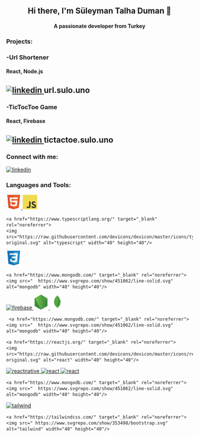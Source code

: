 <h2 align="center">Hi there, I'm Süleyman Talha Duman 👋</h2>
<h4 align="center">A passionate developer from Turkey</h4>

<h3 align="left">Projects:</h3>

<p align="left">
   <h3 align="left">-Url Shortener</h3>
  <h4 align="left">React, Node.js</h4>
  <h2  align="left">
  <a href="https://url.sulo.uno/" target="_blank" rel="noreferrer"> 
    <img src="https://starkbilisim.com/wp-content/uploads/2023/12/favicon.png" alt="linkedin" width="30" height="30"/> 
  </a>url.sulo.uno
  </h2>
  
 <h3 align="left">-TicTocToe Game</h3>
 <h4 align="left">React, Firebase</h4>
  <h2  align="left">
  <a href="https://tictactoe.sulo.uno/" target="_blank" rel="noreferrer"> 
    <img src="https://starkbilisim.com/wp-content/uploads/2023/12/favicon.png" alt="linkedin" width="30" height="30"/> 
  </a>tictactoe.sulo.uno
  </h2>
 
</p>

<h3 align="left">Connect with me:</h3>
<p align="left">
  <!-- Sosyal medya bağlantılarını buraya ekleyin -->
  <a href="[https://www.linkedin.com/in/suleymantalhaduman](https://www.linkedin.com/in/system-conf/)" target="_blank" rel="noreferrer"> 
    <img src="https://www.svgrepo.com/show/299433/linkedin.svg" alt="linkedin" width="40" height="40"/> 
  </a> 
</p>

<h3 align="left">Languages and Tools:</h3>
<p align="left"> 
  <!-- İkonları düzenlerken dosya yolunu güncelledim ve bazı ikonları yeni sürümleriyle değiştirdim -->
    <a href="https://www.w3.org/html/" target="_blank" rel="noreferrer"> 
    <img src="https://raw.githubusercontent.com/devicons/devicon/master/icons/html5/html5-original.svg" alt="html5" width="40" height="40"/> 
  </a> 
  
   <a href="https://developer.mozilla.org/en-US/docs/Web/JavaScript" target="_blank" rel="noreferrer"> 
    <img src="https://raw.githubusercontent.com/devicons/devicon/master/icons/javascript/javascript-original.svg" alt="javascript" width="40" height="40"/> 
  </a>  
  
    <a href="https://www.typescriptlang.org/" target="_blank" rel="noreferrer"> 
    <img src="https://raw.githubusercontent.com/devicons/devicon/master/icons/typescript/typescript-original.svg" alt="typescript" width="40" height="40"/> 
  </a> 
  
   <a href="https://www.w3schools.com/css/" target="_blank" rel="noreferrer"> 
    <img src="https://raw.githubusercontent.com/devicons/devicon/master/icons/css3/css3-original.svg" alt="css3" width="40" height="40"/> 
  </a> 
  
  
    <a href="https://www.mongodb.com/" target="_blank" rel="noreferrer"> 
    <img src="  https://www.svgrepo.com/show/451062/line-solid.svg" alt="mongodb" width="40" height="40"/> 
  </a> 


 
  <a href="https://firebase.google.com/" target="_blank" rel="noreferrer"> 
    <img src="https://www.vectorlogo.zone/logos/firebase/firebase-icon.svg" alt="firebase" width="40" height="40"/> 
  </a> 
  
   <a href="https://nodejs.org" target="_blank" rel="noreferrer"> 
    <img src="https://raw.githubusercontent.com/devicons/devicon/master/icons/nodejs/nodejs-original.svg" alt="nodejs" width="40" height="40"/> 
  </a> 
  
   <a href="https://www.mongodb.com/" target="_blank" rel="noreferrer"> 
    <img src="https://raw.githubusercontent.com/devicons/devicon/master/icons/mongodb/mongodb-original.svg" alt="mongodb" width="40" height="40"/> 
  </a> 
  
     <a href="https://www.mongodb.com/" target="_blank" rel="noreferrer"> 
    <img src="  https://www.svgrepo.com/show/451062/line-solid.svg" alt="mongodb" width="40" height="40"/> 
  </a> 


  
    <a href="https://reactjs.org/" target="_blank" rel="noreferrer"> 
    <img src="https://raw.githubusercontent.com/devicons/devicon/master/icons/react/react-original.svg" alt="react" width="40" height="40"/> 
  </a> 
  
   <a href="https://reactnative.dev/" target="_blank" rel="noreferrer"> 
    <img src="https://reactnative.dev/img/header_logo.svg" alt="reactnative" width="40" height="40"/> 
  </a> 
  
   <a href="https://reactjs.org/" target="_blank" rel="noreferrer"> 
    <img src="  https://www.svgrepo.com/show/306466/next-dot-js.svg" alt="react" width="40" height="40"/> 
  </a> 
  
   <a href="https://reactjs.org/" target="_blank" rel="noreferrer"> 
    <img src="  https://www.svgrepo.com/show/303494/vue-9-logo.svg" alt="react" width="40" height="40"/> 
  </a> 
 

    <a href="https://www.mongodb.com/" target="_blank" rel="noreferrer"> 
    <img src="  https://www.svgrepo.com/show/451062/line-solid.svg" alt="mongodb" width="40" height="40"/> 
  </a> 

 
  <a href="https://tailwindcss.com/" target="_blank" rel="noreferrer"> 
    <img src="https://www.vectorlogo.zone/logos/tailwindcss/tailwindcss-icon.svg" alt="tailwind" width="40" height="40"/> 
  </a> 
  
    <a href="https://tailwindcss.com/" target="_blank" rel="noreferrer"> 
    <img src=" https://www.svgrepo.com/show/353498/bootstrap.svg" alt="tailwind" width="40" height="40"/> 
  </a> 


</p>
